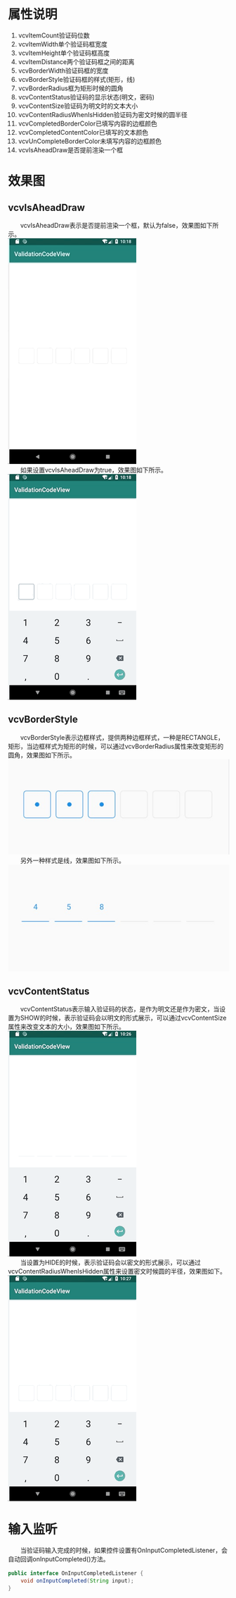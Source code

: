 # 属性说明
1. vcvItemCount验证码位数
2. vcvItemWidth单个验证码框宽度
3. vcvItemHeight单个验证码框高度
4. vcvItemDistance两个验证码框之间的距离
5. vcvBorderWidth验证码框的宽度
6. vcvBorderStyle验证码框的样式(矩形，线)
7. vcvBorderRadius框为矩形时候的圆角
8. vcvContentStatus验证码的显示状态(明文，密码)
9. vcvContentSize验证码为明文时的文本大小
10. vcvContentRadiusWhenIsHidden验证码为密文时候的圆半径
11. vcvCompletedBorderColor已填写内容的边框颜色
12. vcvCompletedContentColor已填写的文本颜色 
13. vcvUnCompleteBorderColor未填写内容的边框颜色
14. vcvIsAheadDraw是否提前渲染一个框
# 效果图
## vcvIsAheadDraw
　　vcvIsAheadDraw表示是否提前渲染一个框，默认为false，效果图如下所示。
<br />![isAheadDrawFalse](/images/isAheadDrawFalse.gif)<br />
　　如果设置vcvIsAheadDraw为true，效果图如下所示。
<br />![isAheadDrawTrue](/images/isAheadDrawTrue.gif)<br />
## vcvBorderStyle
　　vcvBorderStyle表示边框样式，提供两种边框样式，一种是RECTANGLE，矩形，当边框样式为矩形的时候，可以通过vcvBorderRadius属性来改变矩形的圆角，效果图如下所示。
<br />![borderStyleRectangle](/images/borderStyleRectangle.png)<br />
　　另外一种样式是线，效果图如下所示。
<br />![borderStyleLine](/images/borderStyleLine.png)<br />
## vcvContentStatus
　　vcvContentStatus表示输入验证码的状态，是作为明文还是作为密文，当设置为SHOW的时候，表示验证码会以明文的形式展示，可以通过vcvContentSize属性来改变文本的大小，效果图如下所示。
<br />![contentStatusShow](/images/contentStatusShow.gif)<br />
　　当设置为HIDE的时候，表示验证码会以密文的形式展示，可以通过vcvContentRadiusWhenIsHidden属性来设置密文时候圆的半径，效果图如下。
<br />![contentStatusHide](/images/contentStatusHide.gif)<br />
# 输入监听
　　当验证码输入完成的时候，如果控件设置有OnInputCompletedListener，会自动回调onInputCompleted()方法。
```Java
public interface OnInputCompletedListener {
    void onInputCompleted(String input);
}
```


